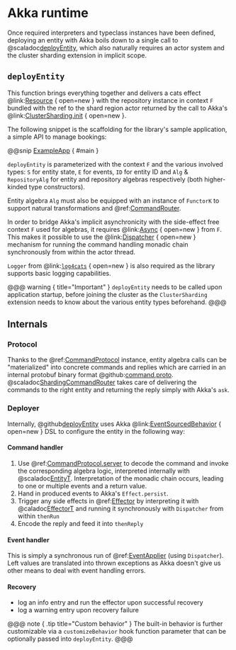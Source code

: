 # Akka runtime

Once required interpreters and typeclass instances have been defined, deploying an entity with Akka boils down to a single call to @scaladoc[deployEntity](endless.runtime.akka.Deployer.deployEntity), which also naturally requires an actor system and the cluster sharding extension in implicit scope.

## `deployEntity`
This function brings everything together and delivers a cats effect @link:[Resource](https://typelevel.org/cats-effect/docs/std/resource) { open=new } with the repository instance in context `F` bundled with the ref to the shard region actor returned by the call to Akka's @link:[ClusterSharding.init](https://doc.akka.io/docs/akka/current/typed/cluster-sharding.html#basic-example) { open=new }.

The following snippet is the scaffolding for the library's sample application, a simple API to manage bookings:

@@snip [ExampleApp](/example/src/main/scala/endless/example/ExampleApp.scala) { #main }

`deployEntity` is parameterized with the context `F` and the various involved types: `S` for  entity state, `E` for events, `ID` for entity ID and `Alg` & `RepositoryAlg` for entity and repository algebras respectively (both higher-kinded type constructors).

Entity algebra `Alg` must also be equipped with an instance of `FunctorK` to support natural transformations and @ref:[CommandRouter](typeclasses/router.md).   

In order to bridge Akka's implicit asynchronicity with the side-effect free context `F` used for algebras, it requires @link:[Async](https://typelevel.org/cats-effect/docs/typeclasses/async) { open=new } from `F`. This makes it possible to use the @link:[Dispatcher](https://typelevel.org/cats-effect/docs/std/dispatcher) { open=new } mechanism for running the command handling monadic chain synchronously from within the actor thread.

`Logger` from @link:[`log4cats`](https://github.com/typelevel/log4cats) { open=new } is also required as the library supports basic logging capabilities.

@@@ warning { title="Important" }
`deployEntity` needs to be called upon application startup, before joining the cluster as the `ClusterSharding` extension needs to know about the various entity types beforehand.
@@@

## Internals

### Protocol
Thanks to the @ref:[CommandProtocol](typeclasses/protocol.md) instance, entity algebra calls can be "materialized" into concrete commands and replies which are carried in an internal protobuf binary format @github:[command.proto](/runtime/src/main/protobuf/command.proto). @scaladoc[ShardingCommandRouter](endless.runtime.akka.ShardingCommandRouter) takes care of delivering the commands to the right entity and returning the reply simply with Akka's `ask`.

### Deployer
Internally, @github[deployEntity](/runtime/src/main/scala/endless/runtime/akka/Deployer.scala) uses Akka @link:[EventSourcedBehavior](https://doc.akka.io/docs/akka/current/typed/persistence.html#example-and-core-api) { open=new } DSL to configure the entity in the following way:

#### Command handler

 1. Use @ref:[CommandProtocol.server](typeclasses/protocol.md) to decode the command and invoke the corresponding algebra logic, interpreted internally with @scaladoc[EntityT](endless.runtime.akka.EntityT). Interpretation of the monadic chain occurs, leading to one or multiple events and a return value. 
 2. Hand in produced events to Akka's `Effect.persist`.
 3. Trigger any side effects in @ref:[Effector](typeclasses/effector.md) by interpreting it with @caladoc[EffectorT](endless.runtime.akka.EffectorT) and running it synchronously with `Dispatcher` from within `thenRun`
 4. Encode the reply and feed it into `thenReply`
 
#### Event handler 
This is simply a synchronous run of @ref:[EventApplier](typeclasses/applier.md) (using `Dispatcher`). Left values are translated into thrown exceptions as Akka doesn't give us other means to deal with event handling errors.

#### Recovery
 - log an info entry and run the effector upon successful recovery 
 - log a warning entry upon recovery failure

@@@ note { .tip title="Custom behavior" } 
The built-in behavior is further customizable via a `customizeBehavior` hook function parameter that can be optionally passed into `deployEntity`. 
@@@
